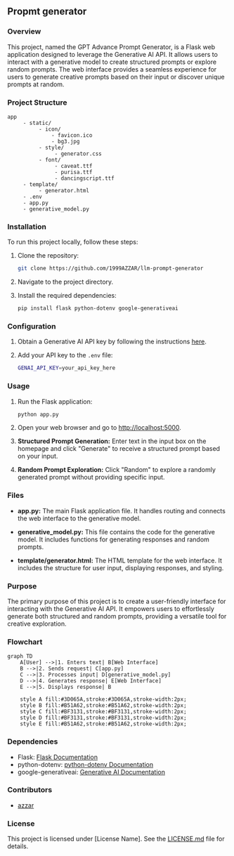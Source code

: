 ## Propmt generator

### Overview

This project, named the GPT Advance Prompt Generator, is a Flask web application designed to leverage the Generative AI API. It allows users to interact with a generative model to create structured prompts or explore random prompts. The web interface provides a seamless experience for users to generate creative prompts based on their input or discover unique prompts at random.

### Project Structure

```text
app 
     - static/
          - icon/
              - favicon.ico
              - bg3.jpg
          - style/
               - generator.css
          - font/
               - caveat.ttf
               - purisa.ttf
               - dancingscript.ttf
     - template/
          - generator.html
     - .env
     - app.py
     - generative_model.py
```

### Installation

To run this project locally, follow these steps:

1. Clone the repository:

   ```bash
   git clone https://github.com/1999AZZAR/llm-prompt-generator
   ```

2. Navigate to the project directory.

3. Install the required dependencies:

   ```bash
   pip install flask python-dotenv google-generativeai
   ```

### Configuration

1. Obtain a Generative AI API key by following the instructions [here](https://makersuite.google.com/app/apikey).

2. Add your API key to the `.env` file:

   ```bash
   GENAI_API_KEY=your_api_key_here
   ```

### Usage

1. Run the Flask application:

   ```bash
   python app.py
   ```

2. Open your web browser and go to [http://localhost:5000](http://localhost:5000).

3. **Structured Prompt Generation:** Enter text in the input box on the homepage and click "Generate" to receive a structured prompt based on your input.

4. **Random Prompt Exploration:** Click "Random" to explore a randomly generated prompt without providing specific input.

### Files

- **app.py:** The main Flask application file. It handles routing and connects the web interface to the generative model.

- **generative_model.py:** This file contains the code for the generative model. It includes functions for generating responses and random prompts.

- **template/generator.html:** The HTML template for the web interface. It includes the structure for user input, displaying responses, and styling.

### Purpose

The primary purpose of this project is to create a user-friendly interface for interacting with the Generative AI API. It empowers users to effortlessly generate both structured and random prompts, providing a versatile tool for creative exploration.

### Flowchart

```mermaid
graph TD
    A[User] -->|1. Enters text| B[Web Interface]
    B -->|2. Sends request| C[app.py]
    C -->|3. Processes input| D[generative_model.py]
    D -->|4. Generates response| E[Web Interface]
    E -->|5. Displays response| B

    style A fill:#3D065A,stroke:#3D065A,stroke-width:2px;
    style B fill:#B51A62,stroke:#B51A62,stroke-width:2px;
    style C fill:#BF3131,stroke:#BF3131,stroke-width:2px;
    style D fill:#BF3131,stroke:#BF3131,stroke-width:2px;
    style E fill:#B51A62,stroke:#B51A62,stroke-width:2px;
```

### Dependencies

- Flask: [Flask Documentation](https://flask.palletsprojects.com/)
- python-dotenv: [python-dotenv Documentation](https://pypi.org/project/python-dotenv/)
- google-generativeai: [Generative AI Documentation](https://ai.google.dev/docs)

### Contributors

- [azzar](https://github.com/1999AZZAR)

### License

This project is licensed under [License Name]. See the [LICENSE.md](LICENSE.md) file for details.
